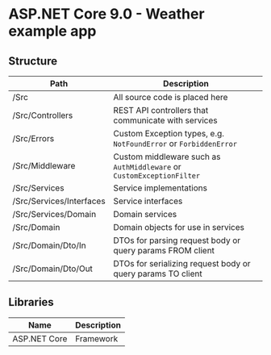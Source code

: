 # ASP.NET Core 9.0 - Weather example app

## Structure

| Path                     | Description                                                           |
| ------------------------ | --------------------------------------------------------------------- |
| /Src                     | All source code is placed here                                        |
| /Src/Controllers         | REST API controllers that communicate with services                   |
| /Src/Errors              | Custom Exception types, e.g. `NotFoundError` or `ForbiddenError`      |
| /Src/Middleware          | Custom middleware such as `AuthMiddleware` or `CustomExceptionFilter` |
| /Src/Services            | Service implementations                                               |
| /Src/Services/Interfaces | Service interfaces                                                    |
| /Src/Services/Domain     | Domain services                                                       |
| /Src/Domain              | Domain objects for use in services                                    |
| /Src/Domain/Dto/In       | DTOs for parsing request body or query params FROM client             |
| /Src/Domain/Dto/Out      | DTOs for serializing request body or query params TO client           |

## Libraries

| Name         | Description |
| ------------ | ----------- |
| ASP.NET Core | Framework   |
